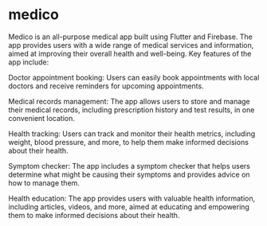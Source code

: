 # medico

Medico is an all-purpose medical app built using Flutter and Firebase. The app provides users with a wide range of medical services and information, aimed at improving their overall health and well-being. Key features of the app include:

Doctor appointment booking: Users can easily book appointments with local doctors and receive reminders for upcoming appointments.

Medical records management: The app allows users to store and manage their medical records, including prescription history and test results, in one convenient location.

Health tracking: Users can track and monitor their health metrics, including weight, blood pressure, and more, to help them make informed decisions about their health.

Symptom checker: The app includes a symptom checker that helps users determine what might be causing their symptoms and provides advice on how to manage them.

Health education: The app provides users with valuable health information, including articles, videos, and more, aimed at educating and empowering them to make informed decisions about their health.

